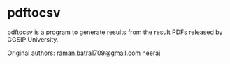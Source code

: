 # pdftocsv

pdftocsv is a program to generate results from the result PDFs released by GGSIP University.

Original authors:
raman.batra1709@gmail.com
neeraj
